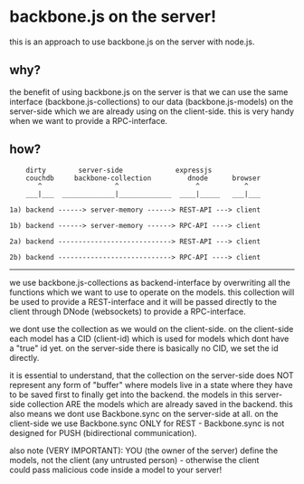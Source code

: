 # backbone.js on the server!

this is an approach to use backbone.js on the server with node.js.

## why?

the benefit of using backbone.js on the server is that we can use the same
interface (backbone.js-collections) to our data (backbone.js-models) on the 
server-side which we are already using on the client-side. this is very handy 
when we want to provide a RPC-interface.

## how?

        dirty        server-side             expressjs
        couchdb     backbone-collection         dnode      browser
           ^                  ^                   ^           ^
        ___|___  _____________|_____________  ____|_____   ___|___
                   
    1a) backend ------> server-memory ------> REST-API ---> client
    
    1b) backend ------> server-memory ------> RPC-API ----> client
    
    2a) backend ----------------------------> REST-API ---> client    
    
    2b) backend ----------------------------> RPC-API ----> client
    



-----


we use backbone.js-collections as backend-interface by overwriting all the 
functions which we want to use to operate on the models. this collection will 
be used to provide a REST-interface and it will be passed directly to the 
client through DNode (websockets) to provide a RPC-interface.

we dont use the collection as we would on the client-side. on the client-side 
each model has a CID (client-id) which is used for models which dont have a 
"true" id yet. on the server-side there is basically no CID, we set the id 
directly.

it is essential to understand, that the collection on the server-side does 
NOT represent any form of "buffer" where models live in a state where they
have to be saved first to finally get into the backend. the models in this 
server-side collection ARE the models which are already saved in the backend. 
this also means we dont use Backbone.sync on the server-side at all. on the 
client-side we use Backbone.sync ONLY for REST - Backbone.sync is not designed
for PUSH (bidirectional communication).

also note (VERY IMPORTANT): YOU (the owner of the server) define the 
models, not the client (any untrusted person) - otherwise the client  
could pass malicious code inside a model to your server!